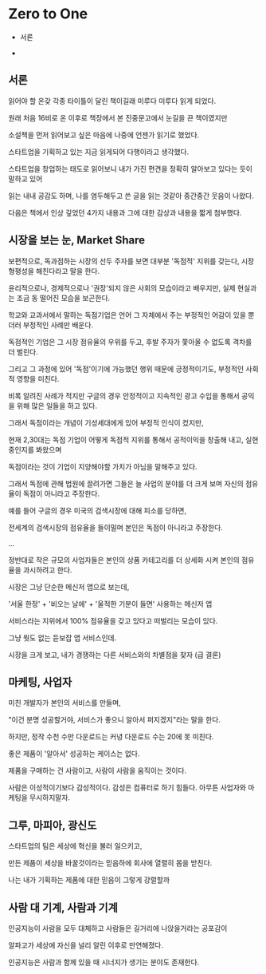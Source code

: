 # Zero to One

* 서론

* 

## 서론

읽어야 할 온갖 각종 타이틀이 달린 책이길래 미루다 미루다 읽게 되었다.

원래 처음 16비로 온 이후로 책장에서 본 진중문고에서 눈길을 끈 책이였지만

소설책을 먼저 읽어보고 싶은 마음에 나중에 언젠가 읽기로 했었다.

스타트업을 기획하고 있는 지금 읽게되어 다행이라고 생각했다.

스타트업을 창업하는 태도로 읽어보니 내가 가진 편견을 정확히 알아보고 있다는 듯이 말하고 있어

읽는 내내 공감도 하며, 나를 염두해두고 쓴 글을 읽는 것같아 중간중간 웃음이 나왔다.

다음은 책에서 인상 깊었던 4가지 내용과 그에 대한 감상과 내용을 짧게 첨부했다.

## 시장을 보는 눈, Market Share

보편적으로, 독과점하는 시장의 선두 주자를 보면 대부분 '독점적' 지위를 갖는다, 시장 형평성을 해친다라고 말을 한다.

윤리적으로나, 경제적으로나 '권장'되지 않은 사회의 모습이라고 배우지만, 실제 현실과는 조금 동 떨어진 모습을 보곤한다.

학교와 교과서에서 말하는 독점기업은 언어 그 자체에서 주는 부정적인 어감이 있을 뿐더러 부정적인 사례만 배운다.

독점적인 기업은 그 시장 점유율의 우위를 두고, 후발 주자가 쫓아올 수 없도록 격차를 더 벌린다.

그리고 그 과정에 있어 '독점'이기에 가능했던 행위 때문에 긍정적이기도, 부정적인 사회적 영향을 미친다.

비록 알려진 사례가 적지만 구글의 경우 안정적이고 지속적인 광고 수입을 통해서 공익을 위해 많은 일들을 하고 있다.

그래서 독점이라는 개념이 기성세대에게 있어 부정적 인식이 컸지만,

현재 2,30대는 독점 기업이 어떻게 독점적 지위를 통해서 공적이익을 창출해 내고, 실현중인지를 봐왔으며

독점이라는 것이 기업이 지양해야할 가치가 아님을 말해주고 있다.

그래서 독점에 관해 법원에 끌려가면 그들은 늘 사업의 분야를 더 크게 보며 자신의 점유율이 독점이 아니라고 주장한다.

예를 들어 구글의 경우 미국의 검색시장에 대해 피소를 당하면,

전세계의 검색시장의 점유율을 들이밀며 본인은 독점이 아니라고 주장한다.

...

정반대로 작은 규모의 사업자들은 본인의 상품 카테고리를 더 상세화 시켜 본인의 점유율을 과시하려고 한다.

시장은 그냥 단순한 메신저 앱으로 보는데,

'서울 한정' + '비오는 날에' + '울적한 기분이 들면' 사용하는 메신저 앱 

서비스라는 지위에서 100% 점유율을 갖고 있다고 떠벌리는 모습이 있다. 

그냥 뭣도 없는 듣보잡 앱 서비스인데.

시장을 크게 보고, 내가 경쟁하는 다른 서비스와의 차별점을 찾자 (급 결론)

## 마케팅, 사업자

미친 개발자가 본인의 서비스를 만들며,

"이건 분명 성공할거야, 서비스가 좋으니 알아서 퍼지겠지"라는 말을 한다.

하지만, 정작 수천 수만 다운로드는 커녕 다운로드 수는 20에 못 미친다.

좋은 제품이 '알아서' 성공하는 케이스는 없다.

제품을 구매하는 건 사람이고, 사람이 사람을 움직이는 것이다.

사람은 이성적이기보다 감성적이다. 감성은 컴퓨터로 하기 힘들다. 아무튼 사업자와 마케팅을 무시하지말자.

## 그루, 마피아, 광신도

스타트업의 팀은 세상에 혁신을 불러 일으키고,

만든 제품이 세상을 바꿀것이라는 믿음하에 회사에 열렬히 몸을 받친다.

나는 내가 기획하는 제품에 대한 믿음이 그렇게 강렬할까

## 사람 대 기계, 사람과 기계

인공지능이 사람을 모두 대체하고 사람들은 길거리에 나앉을거라는 공포감이

알파고가 세상에 자신을 널리 알린 이후로 만연해졌다.

인공지능은 사람과 함께 있을 때 시너지가 생기는 분야도 존재한다.
